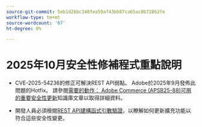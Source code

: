 ```yaml
---
source-git-commit: 5eb1d2bbc340fea59af43bb87ca65ac0b72862fe
workflow-type: tm+mt
source-wordcount: '67'
ht-degree: 0%

---
```

# 2025年10月安全性修補程式重點說明

* CVE-2025-54236的修正可解決REST API弱點。 Adobe於2025年9月發佈此問題的Hotfix。 請參閱[需要的動作： Adobe Commerce (APSB25-88)可用的重要安全性更新](https://experienceleague.adobe.com/zh-hant/docs/experience-cloud-kcs/kbarticles/ka-27397)知識庫文章以取得詳細資料。<!-- AC-15379 -->

* 開發人員必須檢閱[REST API建構函式引數驗證](https://developer.adobe.com/commerce/php/development/components/web-api/services/#rest-api-constructor-parameter-validation)，以瞭解如何更新擴充功能以符合這些安全性變更。




